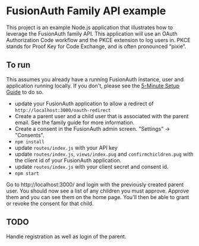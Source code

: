 # FusionAuth Family API example

This project is an example Node.js application that illustrates how to leverage the FusionAuth family API.
This application will use an OAuth Authorization Code workflow and the PKCE extension to log users in. PKCE stands for Proof Key for Code Exchange, and is often pronounced “pixie”.

## To run

This assumes you already have a running FusionAuth instance, user and application running locally. If you don't, please see the [5-Minute Setup Guide](https://fusionauth.io/docs/v1/tech/5-minute-setup-guide) to do so.

* update your FusionAuth application to allow a redirect of `http://localhost:3000/oauth-redirect`
* Create a parent user and a child user that is associated with the parent email. See the family guide for more information.
* Create a consent in the FusionAuth admin screen. "Settings" -> "Consents". 
* `npm install`
* update `routes/index.js` with your API key
* update `routes/index.js`, `views/index.pug` and `confirmchicldren.pug` with the client id of your FusionAuth application.
* update `routes/index.js` with your client secret and consent id.
* `npm start`

Go to http://localhost:3000/ and login with the previously created parent user. You should now see a list of any children you must approve. Approve them and you can see them on the home page. You'll then be able to grant or revoke the consent for that child.

## TODO

Handle registration as well as login of the parent.
